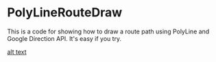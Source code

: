 PolyLineRouteDraw
=================

This is a code for showing how to draw a route path using PolyLine and Google Direction API. It's easy if you try.

[alt text](https://pbs.twimg.com/media/BlR2rvhCMAAlYMD.png:large)
